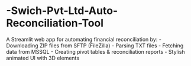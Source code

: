 # -Swich-Pvt-Ltd-Auto-Reconciliation-Tool
A Streamlit web app for automating financial reconciliation by: - Downloading ZIP files from SFTP (FileZilla) - Parsing TXT files - Fetching data from MSSQL - Creating pivot tables &amp; reconciliation reports - Stylish animated UI with 3D elements
